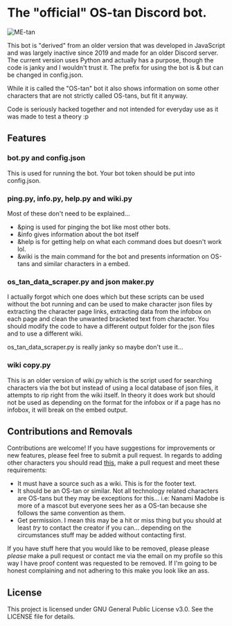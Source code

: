 # The "official" OS-tan Discord bot.

![ME-tan](https://raw.githubusercontent.com/SpaceboyRoss01/metan-discord/master/icon.jpg)

This bot is "derived" from an older version that was developed in JavaScript and was largely inactive since 2019 and made for an older Discord server. The current version uses Python and actually has a purpose, though the code is janky and I wouldn't trust it. The prefix for using the bot is & but can be changed in config.json.

While it is called the "OS-tan" bot it also shows information on some other characters that are not strictly called OS-tans, but fit it anyway.

Code is seriously hacked together and not intended for everyday use as it was made to test a theory :p

## Features

### bot.py and config.json

This is used for running the bot. Your bot token should be put into config.json.

### ping.py, info.py, help.py and wiki.py

Most of these don't need to be explained...

- &ping is used for pinging the bot like most other bots.
- &info gives information about the bot itself
- &help is for getting help on what each command does but doesn't work lol.
- &wiki is the main command for the bot and presents information on OS-tans and similar characters in a embed.

### os_tan_data_scraper.py and json maker.py

I actually forgot which one does which but these scripts can be used without the bot running and can be used to make character json files by extracting the character page links, extracting data from the infobox on each page and clean the unwanted bracketed text from character. You should modify the code to have a different output folder for the json files and to use a different wiki.

os_tan_data_scraper.py is really janky so maybe don't use it...

### wiki copy.py

This is an older version of wiki.py which is the script used for searching characters via the bot but instead of using a local database of json files, it attempts to rip right from the wiki itself. In theory it does work but should not be used as depending on the format for the infobox or if a page has no infobox, it will break on the embed output.

## Contributions and Removals

Contributions are welcome! If you have suggestions for improvements or new features, please feel free to submit a pull request. In regards to adding other characters you should read [this](https://github.com/Sinclair-Speccy/ME-bot/blob/main/characters/readme.md), make a pull request and meet these requirements:
 
- It must have a source such as a wiki. This is for the footer text.
- It should be an OS-tan or similar. Not all technology related characters are OS-tans but they may be exceptions for this... i.e: Nanami Madobe is more of a mascot but everyone sees her as a OS-tan because she follows the same convention as them.
- Get permission. I mean this may be a hit or miss thing but you should at least *try* to contact the creator if you can... depending on the circumstances stuff may be added without contacting first.

If you have stuff here that you would like to be removed, please please *please* make a pull request or contact me via the email on my profile so this way I have proof content was requested to be removed. If I'm going to be honest complaining and not adhering to this make you look like an ass.

## License

This project is licensed under GNU General Public License v3.0. See the LICENSE file for details.

